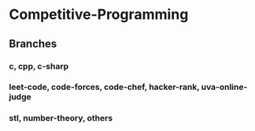 # Competitive-Programming

## Branches
### c, cpp, c-sharp          <br> 
### leet-code, code-forces, code-chef, hacker-rank, uva-online-judge       <br> 
### stl, number-theory, others    <br> <br>



